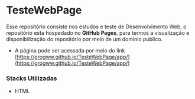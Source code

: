 # TesteWebPage

Esse repositório consiste nos estudos e teste de Desenvolvimento Web, o repositório esta hospedado no **GitHub Pages**, para termos a visualização e disponibilização do repositório por meio de um dominio publico.

- A página pode ser acessada por meio do link [https://grogww.github.io/TesteWebPage/app/](https://grogww.github.io/TesteWebPage/app/)



### Stacks Utilizadas

- HTML





